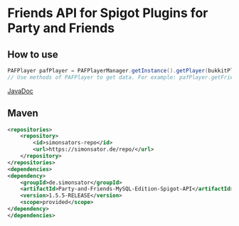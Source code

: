 # Friends API for Spigot Plugins for Party and Friends

## How to use

```java
PAFPlayer pafPlayer = PAFPlayerManager.getInstance().getPlayer(bukkitPlayer.getUniqueId());
// Use methods of PAFPlayer to get data. For example: pafPlayer.getFriends();
```

[JavaDoc](https://simonsator.de/JavaDoc/PartyAndFriendsForBungeeCordAPIForSpigotPlugins/)

## Maven

```xml
<repositories>
    <repository>
        <id>simonsators-repo</id>
        <url>https://simonsator.de/repo/</url>
    </repository>
</repositories>
<dependencies>
<dependency>
    <groupId>de.simonsator</groupId>
    <artifactId>Party-and-Friends-MySQL-Edition-Spigot-API</artifactId>
    <version>1.5.5-RELEASE</version>
    <scope>provided</scope>
</dependency>
</dependencies>
```

